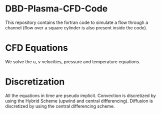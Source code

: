 # DBD-Plasma-CFD-Code

This repository contains the fortran code to simulate a flow through a channel (flow over a square cylinder is also present inside the code).

# CFD Equations
We solve the u, v velocities, pressure and temperature equations.

# Discretization
All the equations in time are pseudo implicit.
Convection is discretized by using the Hybrid Scheme (upwind and central differencing).
Diffusion is discretized by using the central differencing scheme.